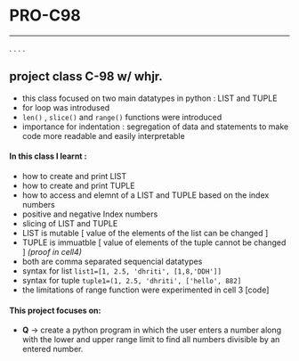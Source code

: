 # PRO-C98
---
. . . . 

## project class C-98 w/ whjr.
- this class focused on two main datatypes in python : LIST and TUPLE
- for loop was introdused
- `len()` , `slice()` and `range()` functions were introduced
- importance for indentation : segregation of data and statements to make code more readable and easily interpretable

#### In this class I learnt : 
- how to create and print LIST
- how to create and print TUPLE
- how to access and elemnt of a LIST and TUPLE based on the index numbers
- positive and negative Index numbers
- slicing of LIST and TUPLE
- LIST is mutable [ value of the elements of the list can be changed ] 
- TUPLE is immuatble [ value of elements of the tuple cannot be changed ] *(proof in cell4)*
- both are comma separated sequencial datatypes
- syntax for list `list1=[1, 2.5, 'dhriti', [1,8,'DDH']]`
- syntax for tuple `tuple1=(1, 2.5, 'dhriti', ['hello', 882]`
- the limitations of range function were experimented in cell 3 [code]

#### This project focuses on:
- **Q** -> create a python program in which the user enters a number along with the lower and upper range limit to find all numbers divisible by an entered number.
